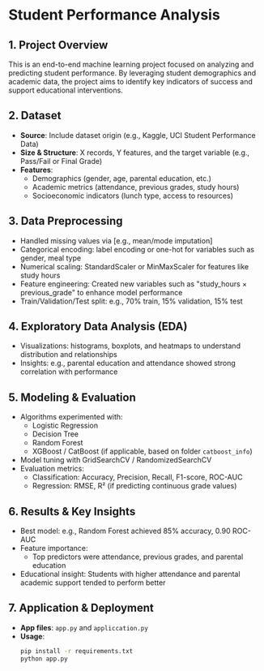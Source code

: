 # Student Performance Analysis

## 1. Project Overview
This is an end-to-end machine learning project focused on analyzing and predicting student performance. By leveraging student demographics and academic data, the project aims to identify key indicators of success and support educational interventions.

## 2. Dataset
- **Source**: Include dataset origin (e.g., Kaggle, UCI Student Performance Data)
- **Size & Structure**: X records, Y features, and the target variable (e.g., Pass/Fail or Final Grade)
- **Features**:
  - Demographics (gender, age, parental education, etc.)
  - Academic metrics (attendance, previous grades, study hours)
  - Socioeconomic indicators (lunch type, access to resources)

## 3. Data Preprocessing
- Handled missing values via [e.g., mean/mode imputation]
- Categorical encoding: label encoding or one-hot for variables such as gender, meal type
- Numerical scaling: StandardScaler or MinMaxScaler for features like study hours
- Feature engineering: Created new variables such as "study_hours × previous_grade" to enhance model performance
- Train/Validation/Test split: e.g., 70% train, 15% validation, 15% test

## 4. Exploratory Data Analysis (EDA)
- Visualizations: histograms, boxplots, and heatmaps to understand distribution and relationships
- Insights: e.g., parental education and attendance showed strong correlation with performance

## 5. Modeling & Evaluation
- Algorithms experimented with:
  - Logistic Regression
  - Decision Tree
  - Random Forest
  - XGBoost / CatBoost (if applicable, based on folder `catboost_info`)
- Model tuning with GridSearchCV / RandomizedSearchCV
- Evaluation metrics:
  - Classification: Accuracy, Precision, Recall, F1-score, ROC-AUC
  - Regression: RMSE, R² (if predicting continuous grade values)

## 6. Results & Key Insights
- Best model: e.g., Random Forest achieved 85% accuracy, 0.90 ROC-AUC
- Feature importance:
  - Top predictors were attendance, previous grades, and parental education
- Educational insight: Students with higher attendance and parental academic support tended to perform better

## 7. Application & Deployment
- **App files**: `app.py` and `appliccation.py`
- **Usage**:
  ```bash
  pip install -r requirements.txt
  python app.py
